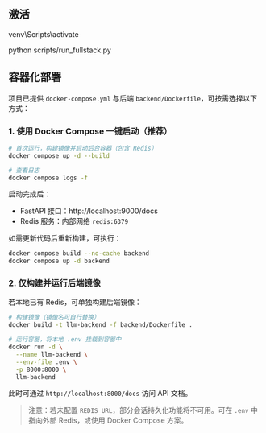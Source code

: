 ## 激活
venv\Scripts\activate

python scripts/run_fullstack.py

## 容器化部署

项目已提供 `docker-compose.yml` 与后端 `backend/Dockerfile`，可按需选择以下方式：

### 1. 使用 Docker Compose 一键启动（推荐）

```bash
# 首次运行，构建镜像并启动后台容器（包含 Redis）
docker compose up -d --build

# 查看日志
docker compose logs -f
```

启动完成后：
* FastAPI 接口：http://localhost:9000/docs
* Redis 服务：内部网络 `redis:6379`

如需更新代码后重新构建，可执行：

```bash
docker compose build --no-cache backend
docker compose up -d backend
```

### 2. 仅构建并运行后端镜像

若本地已有 Redis，可单独构建后端镜像：

```bash
# 构建镜像（镜像名可自行替换）
docker build -t llm-backend -f backend/Dockerfile .

# 运行容器，将本地 .env 挂载到容器中
docker run -d \
  --name llm-backend \
  --env-file .env \
  -p 8000:8000 \
  llm-backend
```

此时可通过 `http://localhost:8000/docs` 访问 API 文档。

> 注意：若未配置 `REDIS_URL`，部分会话持久化功能将不可用。可在 `.env` 中指向外部 Redis，或使用 Docker Compose 方案。


